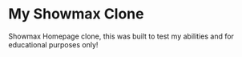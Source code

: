 # My Showmax Clone
 Showmax Homepage clone, this was built to test my abilities and for educational purposes only!
